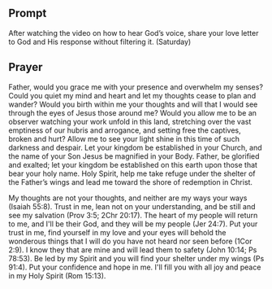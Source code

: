 ---
---

## Prompt

After watching the video on how to hear God’s voice, share your love letter to 
God and His response without filtering it. (Saturday)

## Prayer

Father, would you grace me with your presence and overwhelm my senses? Could you quiet my mind and heart and let my thoughts cease to plan and wander? Would you birth within me your thoughts and will that I would see through the eyes of Jesus those around me? Would you allow me to be an observer watching your work unfold in this land, stretching over the vast emptiness of our hubris and arrogance, and setting free the captives, broken and hurt? Allow me to see your light shine in this time of such darkness and despair. Let your kingdom be established in your Church, and the name of your Son Jesus be magnified in your Body. Father, be glorified and exalted; let your kingdom be established on this earth upon those that bear your holy name. Holy Spirit, help me take refuge under the shelter of the Father’s wings and lead me toward the shore of redemption in Christ.

My thoughts are not your thoughts, and neither are my ways your ways (Isaiah 55:8). Trust in me, lean not on your understanding, and be still and see my salvation (Prov 3:5; 2Chr 20:17). The heart of my people will return to me, and I'll be their God, and they will be my people (Jer 24:7). Put your trust in me, find yourself in my love and your eyes will behold the wonderous things that I will do you have not heard nor seen before (1Cor 2:9). I know they that are mine and will lead them to safety (John 10:14; Ps 78:53). Be led by my Spirit and you will find your shelter under my wings (Ps 91:4). Put your confidence and hope in me. I'll fill you with all joy and peace in my Holy Spirit (Rom 15:13).
